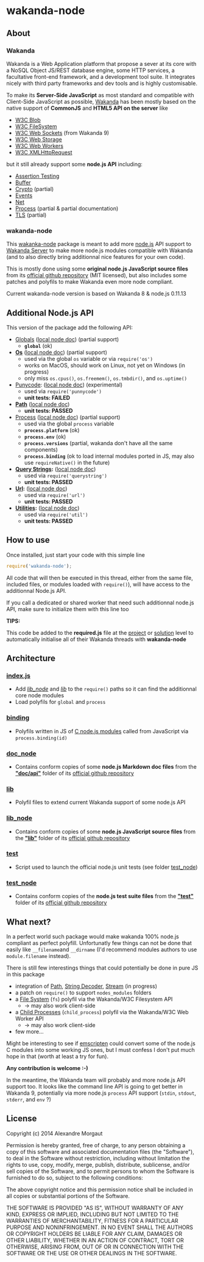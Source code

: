 # wakanda-node


## About

### Wakanda

Wakanda is a Web Application platform that propose a sever at its core with a NoSQL Object JS/REST database engine, some HTTP services, a facultative front-end framework, and a development tool suite. It integrates nicely with third party frameworks and dev tools and is highly customisable.

To make its **Server-Side JavaScript** as most standard and compatible with Client-Side JavaScript as possible, [Wakanda](http://wakanda.org) has been mostly based on the native support of **CommonJS** and **HTML5 API on the server** like

* [W3C Blob](http://doc.wakanda.org/BLOB/BLOB.100-866245.en.html)
* [W3C FileSystem](http://doc.wakanda.org/Files-and-Folders/Files-and-Folders.100-588941.en.html)
* [W3C Web Sockets](http://doc.wakanda.org/WebSocket-Client/WebSocket-Client.100-1038292.en.html) (from Wakanda 9)
* [W3C Web Storage](http://doc.wakanda.org/Storage/Storage.100-941570.en.html)
* [W3C Web Workers](http://doc.wakanda.org/Web-Workers/Web-Workers.100-688487.en.html)
* [W3C XMLHttpRequest](http://doc.wakanda.org/XMLHttpRequest/XMLHttpRequest.100-867248.en.html)

but it still already support some **node.js API** including:

* [Assertion Testing](http://doc.wakanda.org/Unit-Testing/Unit-Testing.100-1019075.en.html)
* [Buffer](http://doc.wakanda.org/Buffer/Buffer.100-805374.en.html)
* [Crypto](http://doc.wakanda.org/Crypto/Crypto.100-1052580.en.html) (partial)
* [Events](http://doc.wakanda.org/Events/Events.100-967582.en.html)
* [Net](http://doc.wakanda.org/Net/Net.100-967781.en.html)
* [Process](http://doc.wakanda.org/Global-Application/Application/process.303-933138.en.html) (partial & partial documentation)
* [TLS](http://doc.wakanda.org/TLS-SSL/TLS-SSL.100-967962.en.html) (partial)

### wakanda-node

This [wakanka-node](https://github.com/AMorgaut/wakanda-node) package is meant to add more [node.js](http://nodejs.org) API support to [Wakanda Server](http://wakanda.org) to make more node.js modules compatible with Wakanda (and to also directly bring additionnal nice features for your own code).

This is mostly done using some **original node.js JavaScript source files** from its [official github repository](https://github.com/joyent/node/) (MIT licensed), but also includes some patches and polyfils to make Wakanda even more node compliant.

Current wakanda-node version is based on Wakanda 8 & node.js 0.11.13

## Additional Node.js API


This version of the package add the following API:

* [Globals](http://nodejs.org/api/globals.html) ([local node doc](./doc_node/globals.markdown)) (partial support)
	* **`global`** (ok)
* **[Os](http://nodejs.org/api/os.html)** ([local node doc](./doc_node/os.markdown)) (partial support)
	* used via the global `os` variable or via `require('os')`
	* works on MacOS, should work on Linux, not yet on Windows (in progress)
	* only miss `os.cpus()`, `os.freemem()`, `os.tmbdir()`, and `os.uptime()`
* [Punycode](http://nodejs.org/api/punycode.html): ([local node doc](./doc_node/punycode.markdown)) (experimental)
	* used via `require('punnycode')` 
	* **unit tests: FAILED**
* **[Path](http://nodejs.org/api/path.html)** ([local node doc](./doc_node/path.markdown))
	* **unit tests: PASSED**
* [Process](http://nodejs.org/api/process.html) ([local node doc](./doc_node/process.markdown)) (partial support)
	* used via the global `process` variable
	* **`process.platform`** (ok)
	* **`process.env`** (ok)
	* **`process.versions`** (partial, wakanda don't have all the same components)
	* **`process.binding`** (ok to load internal modules ported in JS, may also use `requireNative()` in the future)
* **[Query Strings](http://nodejs.org/api/querystring.html):** ([local node doc](./doc_node/querystring.markdown))
	* used via `require('querystring')`
	* **unit tests: PASSED**
* **[Url](http://nodejs.org/api/url.html):** ([local node doc](./doc_node/url.markdown))
	* used via `require('url')`
	* **unit tests: PASSED**
* **[Utilities](http://nodejs.org/api/util.html):** ([local node doc](./doc_node/util.markdown))
	* used via `require('util')`
	* **unit tests: PASSED**

## How to use

Once installed, just start your code with this simple line

```javascript
require('wakanda-node');
```

All code that will then be executed in this thread, either from the same file, included files, or modules loaded with `require()`), will have access to the additionnal Node.js API. 

If you call a dedicated or shared worker that need such additionnal node.js API, make sure to initialize them with this line too

__TIPS:__ 

This code be added to the **required.js** file at the [project](http://doc.wakanda.org/Architecture-of-Wakanda-Applications/Project.200-1022680.en.html#1022932) or [solution](http://doc.wakanda.org/Architecture-of-Wakanda-Applications/Solution.200-1022674.en.html#1022744) level to automatically initialise all of their Wakanda threads with **wakanda-node**


## Architecture

### [index.js](./index.js)

* Add *[lib_node](./lib_node)*  and *[lib](./lib)*  to the `require()` paths so it can find the additionnal core node modules
* Load polyfils for `global` and `process`

### [binding](./binding)

* Polyfils written in JS of [C node.js modules](https://github.com/joyent/node/tree/master/src) called from JavaScript via `process.binding(id)`

### [doc_node](./doc_node)

* Contains conform copies of some **node.js Markdown doc files** from the [**"doc/api"**](https://github.com/joyent/node/tree/master/doc/api) folder of its [official github repository](https://github.com/joyent/node/) 

### [lib](./lib)

* Polyfil files to extend current Wakanda support of some node.js API

### [lib_node](./lib_node)

* Contains conform copies of some **node.js JavaScript source files** from the [**"lib"**](https://github.com/joyent/node/tree/master/lib) folder of its [official github repository](https://github.com/joyent/node/) 

### [test](./test)

* Script used to launch the official node.js unit tests (see folder [test_node](#test_node))

### [test_node](./test_node)

* Contains conform copies of the  **node.js test suite files** from the [**"test"**](https://github.com/joyent/node/tree/master/test) folder of its [official github repository](https://github.com/joyent/node/) 

## What next?

In a perfect world such package would make wakanda 100% node.js compliant as perfect  polyfill. Unfortunatly few things can not be done that easily like `__filename`and `__dirname` (I'd recommend modules authors to use `module.filename` instead).

There is still few interestings things that could potentially be done in pure JS in this package

* integration of [Path](http://nodejs.org/api/path.html), [String Decoder](http://nodejs.org/api/string_decoder.html), [Stream](http://nodejs.org/api/stream.html) (in progress)
* a patch on `require()` to support `nodes_modules` folders
* a [File System](http://nodejs.org/api/fs.html) (`fs`) polyfil via the Wakanda/W3C Filesystem API 
	* -> may also work client-side
* a [Child Processes](http://nodejs.org/api/child_process.html) (`child_process`) polyfil via the Wakanda/W3C Web Worker API
	* -> may also work client-side
* few more...

Might be interesting to see if [emscripten](https://github.com/kripken/emscripten) could convert some of the node.js C modules into some working JS ones, but I must confess I don't put much hope in that (worth at least a try for fun).


**Any contribution is welcome :-)**

In the meantime, the Wakanda team will probably and more node.js API support too.
It looks like the command line API is going to get better in Wakanda 9, potentially via more node.js `process` API support (`stdin`, `stdout`, `stderr`, and `env` ?)

## License

Copyright (c) 2014 Alexandre Morgaut

Permission is hereby granted, free of charge, to any person obtaining a copy of this software and associated documentation files (the "Software"), to deal in the Software without restriction, including without limitation the rights to use, copy, modify, merge, publish, distribute, sublicense, and/or sell copies of the Software, and to permit persons to whom the Software is furnished to do so, subject to the following conditions:

The above copyright notice and this permission notice shall be included in all copies or substantial portions of the Software.

THE SOFTWARE IS PROVIDED "AS IS", WITHOUT WARRANTY OF ANY KIND, EXPRESS OR IMPLIED, INCLUDING BUT NOT LIMITED TO THE WARRANTIES OF MERCHANTABILITY, FITNESS FOR A PARTICULAR PURPOSE AND NONINFRINGEMENT. IN NO EVENT SHALL THE AUTHORS OR COPYRIGHT HOLDERS BE LIABLE FOR ANY CLAIM, DAMAGES OR OTHER LIABILITY, WHETHER IN AN ACTION OF CONTRACT, TORT OR OTHERWISE, ARISING FROM, OUT OF OR IN CONNECTION WITH THE SOFTWARE OR THE USE OR OTHER DEALINGS IN THE SOFTWARE.